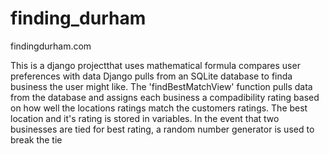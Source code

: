 # finding_durham
findingdurham.com

This is a django projectthat uses mathematical formula compares user preferences with data Django pulls from an SQLite database to finda business the user might like. The 'findBestMatchView' function pulls data from the database and assigns each business a compadibility rating based on how well the locations ratings match the customers ratings.  The best location and it's rating is stored in variables.  In the event that two businesses are tied for best rating, a  random number generator is used to break the tie



